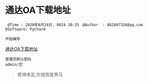 # 通达OA下载地址
` @Time : 2020年8月24日, 0024 10:25`
` @Author  : 862897316@qq.com`
` @Software: PyCharm`

```
开始编写
```
[通达OA下载地址](https://cdndown.tongda2000.com/oa/2019/TDOA11.5.exe)

```angular2html
管理员默认密码
admin/空
```

> 乾坤未定,你我皆是黑马